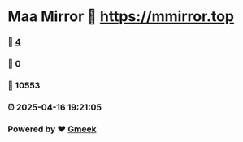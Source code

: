 # Maa Mirror :link: https://mmirror.top 
### :page_facing_up: [4](https://mmirror.top/tag.html) 
### :speech_balloon: 0 
### :hibiscus: 10553 
### :alarm_clock: 2025-04-16 19:21:05 
### Powered by :heart: [Gmeek](https://github.com/Meekdai/Gmeek)
